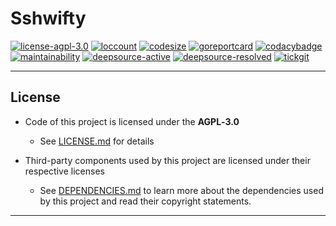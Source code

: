 # Sshwifty

[![license-agpl-3.0](https://img.shields.io/badge/Open%20Source%20License-AGPL‑3.0-blue.svg)](https://img.shields.io/badge/Open%20Source%20License-AGPL‑3.0-blue.svg)
[![loccount](https://img.shields.io/tokei/lines/github/BAN-AI-Multics/sshwifty.svg)](https://github.com/XAMPPRocky/tokei)
[![codesize](https://img.shields.io/github/languages/code-size/BAN-AI-Multics/sshwifty.svg)](https://github.com/BAN-AI-Multics/sshwifty)
[![goreportcard](https://goreportcard.com/badge/github.com/BAN-AI-Multics/sshwifty)](https://goreportcard.com/badge/github.com/BAN-AI-Multics/sshwifty)
[![codacybadge](https://api.codacy.com/project/badge/Grade/abada4bf5755427ca565bdef2e23ef5e)](https://app.codacy.com/gh/BAN-AI-Multics/sshwifty?utm_source=github.com&utm_medium=referral&utm_content=BAN-AI-Multics/sshwifty&utm_campaign=Badge_Grade_Settings)
[![maintainability](https://api.codeclimate.com/v1/badges/e0a0f66c4911f46f643c/maintainability)](https://codeclimate.com/github/BAN-AI-Multics/sshwifty/maintainability)
[![deepsource-active](https://deepsource.io/gh/BAN-AI-Multics/sshwifty.svg/?label=active-issues)](https://deepsource.io/gh/BAN-AI-Multics/sshwifty/?ref=repository-badge)
[![deepsource-resolved](https://deepsource.io/gh/BAN-AI-Multics/sshwifty.svg/?label=resolved+issues)](https://deepsource.io/gh/BAN-AI-Multics/sshwifty/?ref=repository-badge)
[![tickgit](https://img.shields.io/endpoint?url=https://api.tickgit.com/badge?repo=github.com/BAN-AI-Multics/sshwifty)](https://www.tickgit.com/browse?repo=github.com/BAN-AI-Multics/sshwifty)

---

## License

- Code of this project is licensed under the **AGPL‑3.0**
  - See [LICENSE.md] for details

- Third-party components used by this project are licensed under their
  respective licenses
  - See [DEPENDENCIES.md] to learn more about the dependencies used by
    this project and read their copyright statements.

[license.md]: LICENSE.md
[dependencies.md]: DEPENDENCIES.md

---
